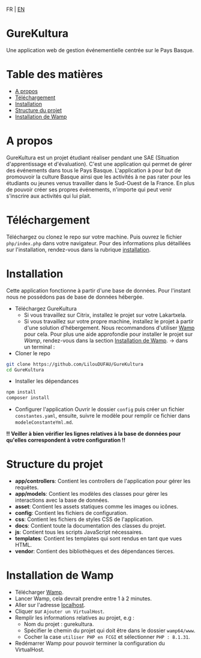 FR | [EN](README-en.md)

# GureKultura

Une application web de gestion événementielle centrée sur le Pays Basque.

# Table des matières

- [A propos](#a-propos)
- [Téléchargement](#téléchargement)
- [Installation](#installation)
- [Structure du projet](#structure-du-projet)
- [Installation de Wamp](#installation-de-wamp)

# A propos

GureKultura est un projet étudiant réaliser pendant une SAE (Situation d'apprentissage et d'évaluation). C'est une application qui permet de gérer des événements dans tous le Pays Basque. L'application à pour but de promouvoir la culture Basque ainsi que les activités à ne pas rater pour les étudiants ou jeunes venus travailler dans le Sud-Ouest de la France.
En plus de pouvoir créer ses propres événements, n'importe qui peut venir s'inscrire aux activités qui lui plait. 

# Téléchargement

Téléchargez ou clonez le repo sur votre machine. Puis ouvrez le fichier `php/index.php` dans votre navigateur.
Pour des informations plus détaillées sur l'installation, rendez-vous dans la rubrique [installation](#installation).

# Installation

Cette application fonctionne à partir d'une base de données. Pour l'instant nous ne possédons pas de base de données hébergée.

- Téléchargez GureKultura
	- Si vous travaillez sur Citrix, installez le projet sur votre Lakartxela.
	- Si vous travaillez sur votre propre machine, installez le projet à partir d'une solution d'hébergement. Nous recommandons d'utiliser [Wamp](https://www.wampserver.com/#wampserver-64-bits-php-5-6-25-php-7) pour cela. Pour plus une aide approfondie pour installer le projet sur _Wamp_, rendez-vous dans la section [Installation de Wamp](#installation-de-wamp).
-> dans un terminal :
- Cloner le repo
```sh
git clone https://github.com/LilouDUFAU/GureKultura
cd GureKultura
```

- Installer les dépendances
```sh
npm install
composer install
```

- Configurer l'application
Ouvrir le dossier `config` puis créer un fichier `constantes.yaml`, ensuite, suivre le modèle pour remplir ce fichier dans `modeleConstanteYml.md`.

**!! Veiller à bien vérifier les lignes relatives à la base de données pour qu'elles correspondent à votre configuration !!**

# Structure du projet

- **app/controllers**: Contient les controllers de l'application pour gérer les requêtes.
- **app/models**: Contient les modèles des classes pour gérer les interactions avec la base de données.
- **asset**: Contient les assets statiques comme les images ou icônes.
- **config**: Contient les fichiers de configuration.
- **css**: Contient les fichiers de styles CSS de l'application.
- **docs**: Contient toute la documentation des classes du projet.
- **js**: Contient tous les scripts JavaScript nécessaires.
- **templates**: Contient les templates qui sont rendus en tant que vues HTML.
- **vendor**: Contient des bibliothèques et des dépendances tierces.

# Installation de Wamp

- Télécharger [Wamp](https://www.wampserver.com/#wampserver-64-bits-php-5-6-25-php-7).
- Lancer Wamp, cela devrait prendre entre 1 à 2 minutes.
- Aller sur l'adresse [localhost](http://localhost/).
- Cliquer sur `Ajouter un VirtualHost`.
- Remplir les informations relatives au projet, e.g :
	- Nom du projet : gurekultura.
	- Spécifier le chemin du projet qui doit être dans le dossier `wamp64/www`.
	- Cocher la case `utiliser PHP en FCGI` et sélectionner `PHP : 8.1.31`.
- Redémarrer Wamp pour pouvoir terminer la configuration du VirtualHost.
